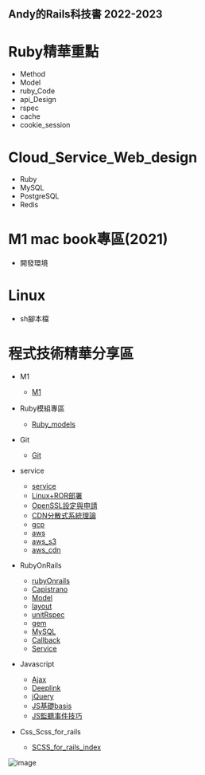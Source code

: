 ## Andy的Rails科技書 2022-2023  

# Ruby精華重點 
* Method
* Model
* ruby_Code
* api_Design
* rspec
* cache
* cookie_session 

# Cloud_Service_Web_design
* Ruby
* MySQL 
* PostgreSQL
* Redis

# M1 mac book專區(2021)
* 開發環境

# Linux
* sh腳本檔
 
# 程式技術精華分享區
* M1 
    * [M1](m1/index.md)

* Ruby模組專區 
    * [Ruby_models](coding_tool_models/file_zip/)

* Git  
    * [Git](git/index.md)

* service 
    * [service](service/index.md)  
    * [Linux+ROR部署](service/nginx_rails.md) 
    * [OpenSSL設定與申請](service/openssl.md)     
    * [CDN分散式系統理論](service/cdn.md)
    * [gcp](service/gcp/sql.md)     
    * [aws](service/aws.md)    
    * [aws_s3](service/aws/s3.md)     
    * [aws_cdn](service/aws/cdn.md)

* RubyOnRails      
    * [rubyOnrails](rubyOnrails/index.md)
    * [Capistrano](rubyOnrails/capistrano_ruby_auth.md)
    * [Model](rubyOnrails/model.rb)
    * [layout](rubyOnrails/layout.scss) 
    * [unitRspec](rubyOnrails/unitRspec/index.md)  
    * [gem](rubyOnrails/shipping/braintree.md)   
    * [MySQL](rubyOnrails/db.rb)    
    * [Callback](rubyOnrails/callback.md) 
    * [Service](rubyOnrails/service/api.rb)

* Javascript 
    * [Ajax](javascript/ajax.js) 
    * [Deeplink](javascript/deeplink.js)   
    * [jQuery](javascript/jquery_basis.js)
    * [JS基礎basis](javascript/javascript_basis.js)
    * [JS監聽事件技巧](javascript/onevent_voice.js)
 
* Css_Scss_for_rails
    * [SCSS_for_rails_index](css/scss_for_rails/index.scss)

![image](code_love.png) 
